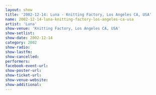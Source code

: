 ```yaml
---
layout: show
title: '2002-12-14: Luna - Knitting Factory, Los Angeles CA, USA'
name: 2002-12-14-luna-knitting-factory-los-angeles-ca-usa
artist: 'Luna'
show-venue: 'Knitting Factory, Los Angeles CA, USA'
show-setlist: 
show-date: 2002-12-14
category: 2002
show-radio: 
show-lastfm: 
show-cancelled: 
performers: 
facebook-event-url: 
show-poster-url: 
show-ticket-url: 
show-venue-website: 
show-additional: 
---
```


